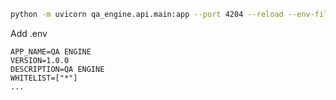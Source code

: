 
```bash
python -m uvicorn qa_engine.api.main:app --port 4204 --reload --env-file .env
```
Add .env
```
APP_NAME=QA ENGINE
VERSION=1.0.0
DESCRIPTION=QA ENGINE
WHITELIST=["*"]
...
```